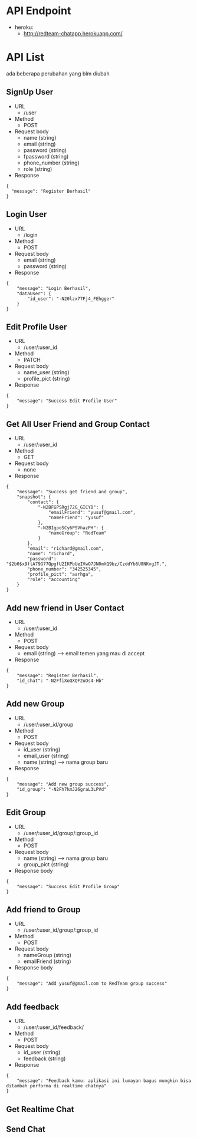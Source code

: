 # API Endpoint
- heroku:
  - http://redteam-chatapp.herokuapp.com/  

# API List
ada beberapa perubahan yang blm diubah

## SignUp User
- URL
  - /user
- Method
  - POST
- Request body
  - name (string)
  - email (string)
  - password (string)
  - fpassword (string)
  - phone_number (string)
  - role (string)
- Response 
```
{
  "message": "Register Berhasil"
}
```

## Login User
- URL
  - /login
- Method
  - POST
- Request body
  - email (string)
  - password (string)
- Response
```
{
    "message": "Login Berhasil",
    "dataUser": {
        "id_user": "-N20lzx77Fj4_FEhgger"
    }
}
```

## Edit Profile User
- URL
  - /user/:user_id
- Method
  - PATCH
- Request body
  - name_user (string)
  - profile_pict (string)
- Response
```
{
    "message": "Success Edit Profile User"
}
```

## Get All User Friend and Group Contact
- URL
  - /user/:user_id
- Method
  - GET
- Request body
  - none
- Response
```
{
    "message": "Success get friend and group",
    "snapshot": {
        "contact": {
            "-N2BFGPSRgj72G_GICYD": {
                "emailFriend": "yusuf@gmail.com",
                "nameFriend": "yusuf"
            },
            "-N2BIgpoSCy6PSVhazPH": {
                "nameGroup": "RedTeam"
            }
        },
        "email": "richard@gmail.com",
        "name": "richard",
        "password": "$2b0$x9flA79G77QpgfU2IKPbUeIVwO7JN0mXQ9bz/CzddYb6U0NKvgJT.",
        "phone_number": "342525345",
        "profile_pict": "aarhga",
        "role": "accounting"
    }
}
```

## Add new friend in User Contact
- URL
  - /user/:user_id
- Method
  - POST
- Request body
  - email (string) --> email temen yang mau di accept
- Response 
```
{
    "message": "Register Berhasil",
    "id_chat": "-N2FfiXoQXQF2uOs4-Hb"
}
```

## Add new Group
- URL
  - /user/:user_id/group
- Method
  - POST
- Request body
  - id_user (string)
  - email_user (string)
  - name (string) --> nama group baru
- Response
```
{
    "message": "Add new group success",
    "id_group": "-N2Fh7kmJ26graL3LPVd"
}
```

## Edit Group
- URL
  - /user/:user_id/group/:group_id
- Method
  - POST
- Request body
  - name (string) --> nama group baru
  - group_pict (string)
- Response body
```
{
    "message": "Success Edit Profile Group"
}
```

## Add friend to Group
- URL
  - /user/:user_id/group/:group_id
- Method
  - POST
- Request body
  - nameGroup (string)
  - emailFriend (string)
- Response body
```
{
    "message": "Add yusuf@gmail.com to RedTeam group success"
}
```

## Add feedback
- URL
  - /user/:user_id/feedback/
- Method
  - POST
- Request body
  - id_user (string)
  - feedback (string)
- Response
```
{
    "message": "Feedback kamu: aplikasi ini lumayan bagus mungkin bisa ditambah performa di realtime chatnya"
}
```

## Get Realtime Chat

## Send Chat




